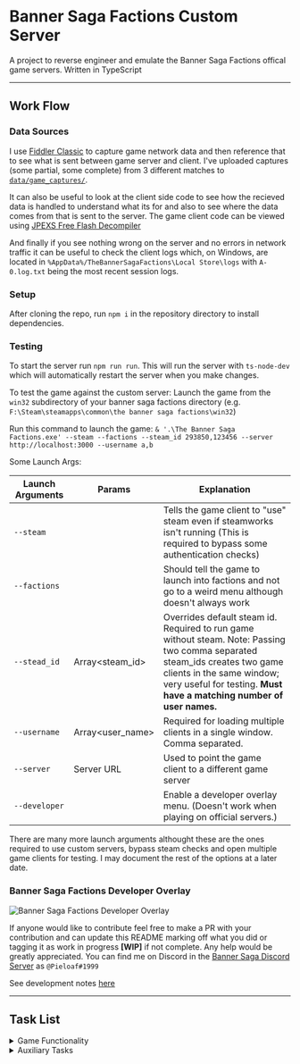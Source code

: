 # Banner Saga Factions Custom Server

A project to reverse engineer and emulate the Banner Saga Factions offical game servers. Written in TypeScript

---

## Work Flow

### Data Sources

I use [Fiddler Classic](https://www.telerik.com/fiddler/fiddler-classic) to capture game network data and then reference that to see what is sent between game server and client. I've uploaded captures (some partial, some complete) from 3 different matches to [`data/game_captures/`](/data/game_captures/).

It can also be useful to look at the client side code to see how the recieved data is handled to understand what its for and also to see where the data comes from that is sent to the server. The game client code can be viewed using [JPEXS Free Flash Decompiler](https://github.com/jindrapetrik/jpexs-decompiler)

And finally if you see nothing wrong on the server and no errors in network traffic it can be useful to check the client logs which, on Windows, are located in `%AppData%/TheBannerSagaFactions\Local Store\logs` with `A-0.log.txt` being the most recent session logs.

### Setup

After cloning the repo, run `npm i` in the repository directory to install dependencies.

### Testing
To start the server run `npm run run`. This will run the server with `ts-node-dev` which will automatically restart the server when you make changes.

To test the game against the custom server:
Launch the game from the `win32` subdirectory of your banner saga factions directory (e.g. `F:\Steam\steamapps\common\the banner saga factions\win32`)

Run this command to launch the game: `& '.\The Banner Saga Factions.exe' --steam --factions --steam_id 293850,123456 --server http://localhost:3000 --username a,b`

Some Launch Args:

| Launch Arguments    | Params                 | Explanation |
| ------------------- | ---------------------- |-------------|
| `--steam`| | Tells the game client to "use" steam even if steamworks isn't running (This is required to bypass some authentication checks)|
| `--factions`| | Should tell the game to launch into factions and not go to a weird menu although doesn't always work |
|`--stead_id`| Array<steam_id> | Overrides default steam id. Required to run game without steam. Note: Passing two comma separated steam_ids creates two game clients in the same window; very useful for testing. **Must have a matching number of user names.**
|`--username`| Array<user_name> | Required for loading multiple clients in a single window. Comma separated. |
|`--server`| Server URL | Used to point the game client to a different game server |
|`--developer`||Enable a developer overlay menu. (Doesn't work when playing on official servers.) |

There are many more launch arguments althought these are the ones required to use custom servers, bypass steam checks and open multiple game clients for testing. I may document the rest of the options at a later date.

### Banner Saga Factions Developer Overlay
![Banner Saga Factions Developer Overlay](https://user-images.githubusercontent.com/49878076/198406430-f9885dc1-6cf9-4a87-9203-414e10dd013a.png)

If anyone would like to contribute feel free to make a PR with your contribution and can update this README marking off what you did or tagging it as work in progress **[WIP]** if not complete. Any help would be greatly appreciated. You can find me on Discord in the [Banner Saga Discord Server](https://discord.gg/Jf3FNpV8gv) as `@Pieloaf#1999`

See development notes [here](src/README.md)

---
## Task List
<details>
  <summary>Game Functionality</summary>

- [ ] Core Functionality
  - [x] Pseudo Login System
    - placeholder until user database established 
  - [x] Global Chat
  - [x] Queueing
  - [ ] Dequeuing :large_blue_diamond:
  - [ ] Matchmaking :large_blue_diamond:
    - It works enough to get into game but needs a **lot** of work see [here](src/queue.ts)
  - [ ] Battle
    - [x] Ready Units
    - [x] Deplot Units
    - [ ] Sync Clients :large_orange_diamond: **[WIP - Pieloaf]** 
    - [ ] Handle Actions and Movement :large_orange_diamond: **[WIP - Pieloaf]**
    - [ ] Handle Match End :large_orange_diamond:
    - [ ] In Battle Chat :large_blue_diamond:
    - [ ] Handling Surrenders/Disconnects/Unusual behaviour :question:
    - [ ] Map Rotation :large_blue_diamond:
- [ ] Other
  - [ ] Proving Grounds
    - [ ] Changing Party :large_blue_diamond:
    - [ ] Upgrading Units :large_blue_diamond:
  - [ ] Mead House
    - [ ] Purchasing New Units :large_blue_diamond:
  - [ ] Great Hall
    - [ ] Weekly Tournament :red_circle:
    - [ ] Friends Battles
       - This uses Steam's friends system so not sure what to do with this. Might be best just to leave it out as it is now, by just setting friend data to an empty array for all user accounts
  - [ ] Anticheat and Data Verification :shit:
  - [ ] Login Client :red_circle:
- [ ] Bonus
  - [ ] Map Selection :large_orange_diamond:
  - [ ] Local VS :large_orange_diamond:

---

### Difficulty Estimates

| Difficulty Estimate | Icon                   |
| ------------------- | ---------------------- |
| Easy                | :large_blue_diamond:   |
| Medium              | :large_orange_diamond: |
| Hard                | :red_circle:           |
| NO!                 | :shit:                 |
| Unkown              | :question:             |

</details>

<details>
  <summary>Auxiliary Tasks</summary>
  
 In order of priority:

- Database Stuff
  - Setting up databases for user accounts, battles, sessions, game units, tournaments, etc... There's a lot 
  
- Documentation
  - which I have not done very well so far...
  
- Data Handling Refactoring
  - This was not thought about very well before starting and as a result some of the data sharing between modules could use some refactoring and clean up.

</details>


